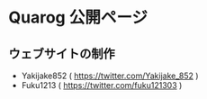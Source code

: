 # Quarog 公開ページ
## ウェブサイトの制作
- Yakijake852 ( https://twitter.com/Yakijake_852 )
- Fuku1213 ( https://twitter.com/fuku121303 )